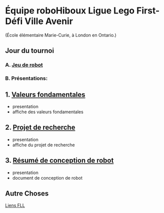 # Équipe roboHiboux Ligue Lego First- Défi Ville Avenir 
(École élémentaire Marie-Curie, à London en Ontario.)

## Jour du tournoi

### A. [Jeu de robot](jeudurobot.md)

### B. Présentations:

## 1. [Valeurs fondamentales](valeurs.md)
* presentation
* affiche des valeurs fondamentales

## 2. [Projet de recherche](projet.md)
* presentation
* affiche du projet de recherche

## 3. [Résumé de conception de robot](http://fll.larobotics.org/resources/Robot_Design_Executive_Summay_LA.pdf)
* presentation
* document de conception de robot

## Autre Choses

[Liens FLL](liens.md)
